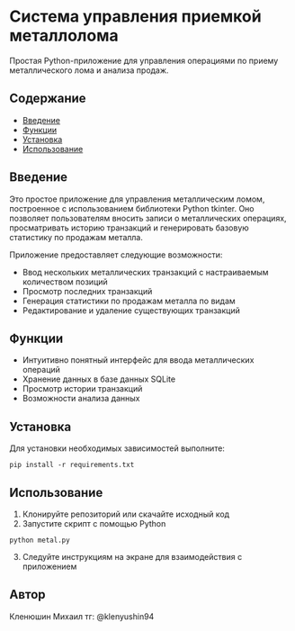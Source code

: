 # Система управления приемкой металлолома

Простая Python-приложение для управления операциями по приему металлического лома и анализа продаж.

## Содержание

- [Введение](#введение)
- [Функции](#функции)
- [Установка](#установка)
- [Использование](#использование)

## Введение

Это простое приложение для управления металлическим ломом, построенное с использованием библиотеки Python tkinter. Оно позволяет пользователям вносить записи о металлических операциях, просматривать историю транзакций и генерировать базовую статистику по продажам металла.

Приложение предоставляет следующие возможности:
- Ввод нескольких металлических транзакций с настраиваемым количеством позиций
- Просмотр последних транзакций
- Генерация статистики по продажам металла по видам
- Редактирование и удаление существующих транзакций

## Функции

- Интуитивно понятный интерфейс для ввода металлических операций
- Хранение данных в базе данных SQLite
- Просмотр истории транзакций
- Возможности анализа данных

## Установка

Для установки необходимых зависимостей выполните:

```pip install -r requirements.txt```


## Использование

1. Клонируйте репозиторий или скачайте исходный код
2. Запустите скрипт с помощью Python

```python metal.py```


3. Следуйте инструкциям на экране для взаимодействия с приложением

## Автор

Кленюшин Михаил   тг: @klenyushin94
